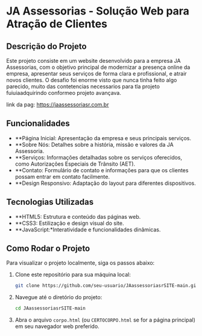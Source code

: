 # JA Assessorias - Solução Web para Atração de Clientes

## Descrição do Projeto

Este projeto consiste em um website desenvolvido para a empresa JA Assessorias, com o objetivo principal de modernizar a presença online da empresa, apresentar seus serviços de forma clara e profissional, e atrair novos clientes. O desafio foi enorme visto que nunca tinha feito algo parecido, muito das contetencias necessarios para tla projeto fuiuiaadquirindo conformeo projeto avançava.

link da pag: https://jaassessoriasr.com.br

## Funcionalidades

- **Página Inicial: Apresentação da empresa e seus principais serviços.
- **Sobre Nós: Detalhes sobre a história, missão e valores da JA Assessoria.
- **Serviços: Informações detalhadas sobre os serviços oferecidos, como Autorizações Especiais de Trânsito (AET).
- **Contato: Formulário de contato e informações para que os clientes possam entrar em contato facilmente.
- **Design Responsivo: Adaptação do layout para diferentes dispositivos.

## Tecnologias Utilizadas

- **HTML5: Estrutura e conteúdo das páginas web.
- **CSS3: Estilização e design visual do site.
- **JavaScript:*Interatividade e funcionalidades dinâmicas.

## Como Rodar o Projeto

Para visualizar o projeto localmente, siga os passos abaixo:

1. Clone este repositório para sua máquina local:
   ```bash
   git clone https://github.com/seu-usuario/JAassessoriasrSITE-main.git
   ```
2. Navegue até o diretório do projeto:
   ```bash
   cd JAassessoriasrSITE-main
   ```
3. Abra o arquivo `corpo.html` (ou `CERTOCORPO.html` se for a página principal) em seu navegador web preferido.


